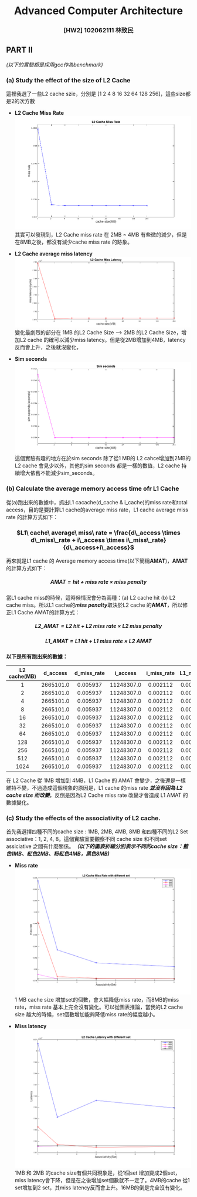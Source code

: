 # <center> Advanced Computer Architecture </center>

### <center> [HW2] 102062111 林致民 </center>

## PART II

*(以下的實驗都是採用gcc作為benchmark)*

### (a) Study the effect of the size of L2 Cache

這裡我選了一些L2 cache szie，分別是 [1 2 4 8 16 32 64 128 256]，這些size都是2的次方數

* **L2 Cache Miss Rate** ![img](./figure/l2_miss_rate.png) 其實可以發現到，L2 Cache miss rate 在 2MB ~ 4MB 有些微的減少，但是在8MB之後，都沒有減少cache miss rate 的跡象。

* **L2 Cache average miss latency** ![img](./figure/l2_miss_latency.png) 變化最劇烈的部分在 1MB 的L2 Cache Size --> 2MB 的L2 Cache Size，增加L2 cache 的確可以減少miss latency。但是從2MB增加到4MB，latency 反而會上升，之後就沒變化，

* **Sim seconds** ![img](./figure/l2_sim_seconds.png) 這個實驗有趣的地方在於sim seconds 除了從1 MB的 L2 cahce增加到2MB的 L2 cache 會見少以外，其他的sim seconds 都是一樣的數值，L2 cache 持續增大依舊不能減少sim_seconds。

### (b) Calculate the average memory access time ofr L1 Cache

從(a)跑出來的數據中，抓出L1 cacache(d\_cache & i_cache)的miss rate和total access，目的是要計算L1 cache的average miss rate，L1 cache average miss rate 的計算方式如下：
	
### <center> $L1\ cache\ average\ miss\ rate = \frac{d\_access \times d\_miss\_rate + i\_access \times i\_miss\_rate}{d\_access+i\_access}$ </center>

再來就是L1 cache 的 Average memory access time(以下簡稱**AMAT**)，**AMAT**的計算方式如下：

##### <center> $AMAT = hit + miss\ rate\ \times\ miss\ penalty$ </center>

當L1 cache miss的時候，這時候情況會分為兩種：(a) L2 cache hit  (b) L2 cache miss。所以L1 cache的***miss penalty***取決於L2 cache 的**AMAT**，所以修正L1 Cache AMAT的計算方式：

##### <center> $L2\_AMAT = L2\ hit + L2\ miss\ rate \times L2\ miss\ penalty$ </center>

##### <center> $L1\_AMAT = L1\ hit + L1\ miss\ rate \times L2\ AMAT$ </center>

**以下是所有跑出來的數據：**

|L2 cache(MB)|d_access|d\_miss_rate|i_access|i\_miss_rate|L1\_miss_rate| L1 AMAT|
|:----------:|:------:|:---------:|:------:|:---------:|:----------:|:----:|
|1 | 2665101.0 | 0.005937 | 11248307.0 | 0.002112| 0.00284468 | 1.1907933725607434 |
|2 | 2665101.0 | 0.005937 | 11248307.0 | 0.002112| 0.00284468 | 1.189887912391144 |
|4 | 2665101.0 | 0.005937 | 11248307.0 | 0.002112| 0.00284468 | 1.1898772448585144 |
|8 | 2665101.0 | 0.005937 | 11248307.0 | 0.002112| 0.00284468 | 1.1898772448585144 |
|16 | 2665101.0 | 0.005937 | 11248307.0 | 0.002112| 0.00284468 | 1.1898772448585144 |
|32 | 2665101.0 | 0.005937 | 11248307.0 | 0.002112| 0.00284468 | 1.1898772448585144 |
|64 | 2665101.0 | 0.005937 | 11248307.0 | 0.002112| 0.00284468 | 1.1898772448585144 |
|128 | 2665101.0 | 0.005937 | 11248307.0 | 0.002112| 0.00284468 | 1.1898772448585144 |
|256 | 2665101.0 | 0.005937 | 11248307.0 | 0.002112| 0.00284468 | 1.1898772448585144 |
|512 | 2665101.0 | 0.005937 | 11248307.0 | 0.002112| 0.00284468 | 1.1898772448585144 |
|1024 | 2665101.0 | 0.005937 | 11248307.0 | 0.002112| 0.00284468 | 1.1898772448585144 |

在 L2 Cache 從 1MB 增加到 4MB，L1 Cache 的 AMAT 會變少，之後還是一樣維持不變，不過造成這個現象的原因是，L1 cache 的miss rate ***並沒有因為 L2 cache size 而改變***，反倒是因為L2 Cache miss rate 改變才會造成 L1 AMAT 的數據變化。 

### (c) Study the effects of the associativity of L2 cache. 

首先我選擇四種不同的cache size : 1MB, 2MB, 4MB, 8MB 和四種不同的L2 Set associative：1, 2, 4, 8。這個實驗室要觀察不同 cache size 和不同set assiciative 之間有什麼關係。***（以下的圖表折線分別表示不同的cache size：藍色1MB、紅色2MB、粉紅色4MB，黑色8MB)***

* **Miss rate** ![img](./figure/l2_miss_rate_set.png) 1 MB cache size 增加set的個數，會大幅降低miss rate，而8MB的miss rate，miss rate 基本上完全沒有變化。可以從圖表推論，當我的L2 cache size 越大的時候，set個數增加能夠降低miss rate的幅度越小。

* **Miss latency** ![img](./figure/l2_miss_latency_set.png) 1MB 和 2MB 的cache size有個共同現象是，從1個set 增加變成2個set，miss latency會下降，但是在之後增加set個數就不一定了。4MB的cache 從1 set增加到2 set，其miss latency反而會上升。16MB的倒是完全沒有變化。





